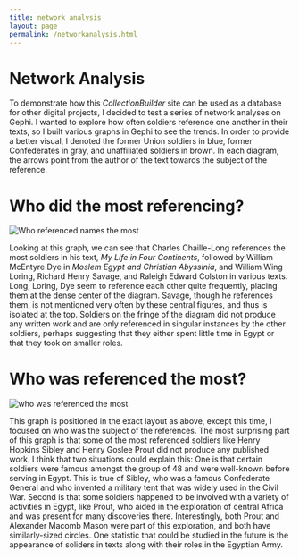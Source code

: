 ```yaml
---
title: network analysis
layout: page
permalink: /networkanalysis.html
---
```

# Network Analysis

To demonstrate how this *CollectionBuilder* site can be used as a database for other digital projects, I decided to test a series of network analyses on Gephi. I wanted to explore how often soldiers reference one another in their texts, so I built various graphs in Gephi to see the trends. In order to provide a better visual, I denoted the former Union soldiers in blue, former Confederates in gray, and unaffiliated soldiers in brown. In each diagram, the arrows point from the author of the text towards the subject of the reference.

# Who did the most referencing?

![Who referenced names the most](https://github.com/user-attachments/assets/910b5304-7c94-4b84-81de-f13a57b48033)

Looking at this graph, we can see that Charles Chaille-Long references the most soldiers in his text, *My Life in Four Continents*, followed by William McEntyre Dye in *Moslem Egypt and Christian Abyssinia*, and William Wing Loring, Richard Henry Savage, and Raleigh Edward Colston in various texts. Long, Loring, Dye seem to reference each other quite frequently, placing them at the dense center of the diagram. Savage, though he references them, is not mentioned very often by these central figures, and thus is isolated at the top. Soldiers on the fringe of the diagram did not produce any written work and are only referenced in singular instances by the other soldiers, perhaps suggesting that they either spent little time in Egypt or that they took on smaller roles.

# Who was referenced the most?
![who was referenced the most](https://github.com/user-attachments/assets/8dc72f17-9f0c-455e-af5f-f64272b58490)

This graph is positioned in the exact layout as above, except this time, I focused on who was the subject of the references. The most surprising part of this graph is that some of the most referenced soldiers like Henry Hopkins Sibley and Henry Goslee Prout did not produce any published work. I think that two situations could explain this: One is that certain soldiers were famous amongst the group of 48 and were well-known before serving in Egypt. This is true of Sibley, who was a famous Confederate General and who invented a military tent that was widely used in the Civil War. Second is that some soldiers happened to be involved with a variety of activities in Egypt, like Prout, who aided in the exploration of central Africa and was present for many discoveries there. Interestingly, both Prout and Alexander Macomb Mason were part of this exploration, and both have similarly-sized circles. One statistic that could be studied in the future is the appearance of soliders in texts along with their roles in the Egyptian Army.
